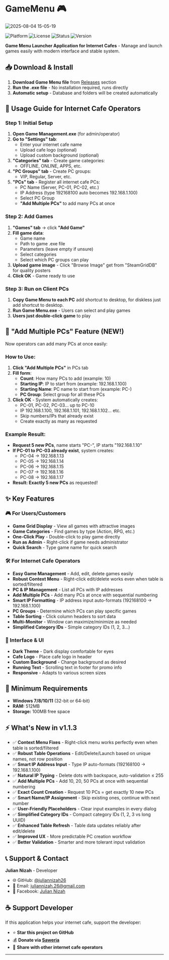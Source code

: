 # GameMenu 🎮

![2025-08-04 15-05-19](https://github.com/user-attachments/assets/217aabff-7bad-4560-8bb4-3a75976548a5)

![Platform](https://img.shields.io/badge/Platform-Windows-blue)
![License](https://img.shields.io/badge/License-MIT-yellow)
![Status](https://img.shields.io/badge/Status-Portable-brightgreen)
![Version](https://img.shields.io/badge/Version-v1.1.3-brightgreen)

**Game Menu Launcher Application for Internet Cafes** - Manage and launch games easily with modern interface and stable system.

## 📥 Download & Install

1. **Download Game Menu file** from [Releases](https://github.com/juliannizah26/GameMenu/releases) section
2. **Run the .exe file** - No installation required, runs directly
3. **Automatic setup** - Database and folders will be created automatically

## 🎯 Usage Guide for Internet Cafe Operators

### Step 1: Initial Setup
1. **Open Game Management.exe** (for admin/operator)
2. **Go to "Settings" tab**:
   - Enter your internet cafe name
   - Upload cafe logo (optional)
   - Upload custom background (optional)
3. **"Categories" tab** - Create game categories:
   - OFFLINE, ONLINE, APPS, etc.
4. **"PC Groups" tab** - Create PC groups:
   - VIP, Regular, Server, etc.
5. **"PCs" tab** - Register all internet cafe PCs:
   - PC Name (Server, PC-01, PC-02, etc.)
   - IP Address (type 192168100 auto becomes 192.168.1.100)
   - Select PC Group
   - **"Add Multiple PCs"** to add many PCs at once

### Step 2: Add Games
1. **"Games" tab** → click **"Add Game"**
2. **Fill game data**:
   - Game name
   - Path to game .exe file
   - Parameters (leave empty if unsure)
   - Select categories
   - Select which PC groups can play
3. **Upload game image** - Click "Browse Image" get from "SteamGridDB" for quality posters
4. **Click OK** - Game ready to use

### Step 3: Run on Client PCs
1. **Copy Game Menu to each PC** add shortcut to desktop, for diskless just add shortcut to desktop.
2. **Run Game Menu.exe** - Users can select and play games
3. **Users just double-click game** to play

## 🚀 "Add Multiple PCs" Feature (NEW!)

Now operators can add many PCs at once easily:

### How to Use:
1. **Click "Add Multiple PCs"** in PCs tab
2. **Fill form**:
   - **Count**: How many PCs to add (example: 10)
   - **Starting IP**: IP to start from (example: 192.168.1.100)
   - **Starting Name**: PC name to start from (example: PC-)
   - **PC Group**: Select group for all these PCs
3. **Click OK** - System automatically creates:
   - PC-01, PC-02, PC-03... up to PC-10
   - IP 192.168.1.100, 192.168.1.101, 192.168.1.102... etc.
   - Skip numbers/IPs that already exist
   - Create exactly as many as requested

### Example Result:
- **Request 5 new PCs**, name starts "PC-", IP starts "192.168.1.10"
- **If PC-01 to PC-03 already exist**, system creates:
  - PC-04 → 192.168.1.13
  - PC-05 → 192.168.1.14  
  - PC-06 → 192.168.1.15
  - PC-07 → 192.168.1.16
  - PC-08 → 192.168.1.17
- **Result: Exactly 5 new PCs** as requested!

## ✨ Key Features

### 🎮 For Users/Customers
- **Game Grid Display** - View all games with attractive images
- **Game Categories** - Find games by type (Action, RPG, etc.)
- **One-Click Play** - Double-click to play game directly
- **Run as Admin** - Right-click if game needs administrator
- **Quick Search** - Type game name for quick search

### 🛠️ For Internet Cafe Operators
- **Easy Game Management** - Add, edit, delete games easily
- **Robust Context Menu** - Right-click edit/delete works even when table is sorted/filtered
- **PC & IP Management** - List all PCs with IP addresses
- **Add Multiple PCs** - Add many PCs at once with sequential numbering
- **Smart IP Formatting** - IP address input auto-formats (192168100 → 192.168.1.100)
- **PC Groups** - Determine which PCs can play specific games
- **Table Sorting** - Click column headers to sort data
- **Multi-Monitor** - Window can maximize/minimize as needed
- **Simplified Category IDs** - Simple category IDs (1, 2, 3...)

### 🎨 Interface & UI
- **Dark Theme** - Dark display comfortable for eyes
- **Cafe Logo** - Place cafe logo in header
- **Custom Background** - Change background as desired
- **Running Text** - Scrolling text in footer for promo info
- **Responsive** - Adapts to various screen sizes

## 🔧 Minimum Requirements

- **Windows 7/8/10/11** (32-bit or 64-bit)
- **RAM:** 512MB
- **Storage:** 100MB free space

## ⚡ What's New in v1.1.3

- ✅ **Context Menu Fixes** - Right-click menu works perfectly even when table is sorted/filtered
- ✅ **Robust Table Operations** - Edit/Delete/Launch based on unique names, not row position
- ✅ **Smart IP Address Input** - Type IP auto-formats (192168100 → 192.168.1.100)
- ✅ **Natural IP Typing** - Delete dots with backspace, auto-validation ≤ 255
- ✅ **Add Multiple PCs** - Add 10, 20, 50 PCs at once with sequential numbering
- ✅ **Exact Count Creation** - Request 10 PCs = get exactly 10 new PCs
- ✅ **Smart Name/IP Assignment** - Skip existing ones, continue with next number
- ✅ **User-Friendly Placeholders** - Clear input examples in every dialog
- ✅ **Simplified Category IDs** - Compact category IDs (1, 2, 3 vs long UUID)
- ✅ **Enhanced Table Refresh** - Table data updates reliably after edit/delete
- ✅ **Improved UX** - More predictable PC creation workflow
- ✅ **Better Validation** - Smarter and more tolerant input validation

## 📞 Support & Contact

**Julian Nizah** - Developer
- 🌐 GitHub: [@juliannizah26](https://github.com/juliannizah26)
- 📧 Email: juliannizah.26@gmail.com
- 📘 Facebook: [Julian Nizah](https://facebook.com/juliannizahyt)

## ☕ Support Developer

If this application helps your internet cafe, support the developer:
- ⭐ **Star this project on GitHub**
- 💰 **Donate via [Saweria](https://saweria.co/jndev26)**
- 📢 **Share with other internet cafe operators**

---
